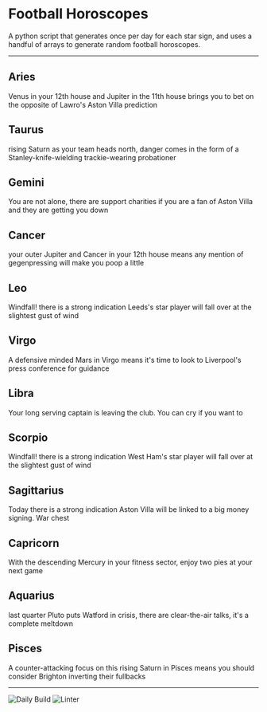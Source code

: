 # Football Horoscopes

A python script that generates once per day for each star sign, and uses a handful of arrays to generate random football horoscopes.

---

<!-- horoscopes_item starts -->
<h2>Aries</h2><p>Venus in your 12th house and Jupiter in the 11th house brings you to bet on the opposite of Lawro's Aston Villa prediction</p><h2>Taurus</h2><p>rising Saturn as your team heads north, danger comes in the form of a Stanley-knife-wielding trackie-wearing probationer</p><h2>Gemini</h2><p>You are not alone, there are support charities if you are a fan of Aston Villa and they are getting you down</p><h2>Cancer</h2><p>your outer Jupiter and Cancer in your 12th house means any mention of gegenpressing will make you poop a little</p><h2>Leo</h2><p>Windfall! there is a strong indication Leeds's star player will fall over at the slightest gust of wind</p><h2>Virgo</h2><p>A defensive minded Mars in Virgo means it's time to look to Liverpool's press conference for guidance</p><h2>Libra</h2><p>Your long serving captain is leaving the club. You can cry if you want to</p><h2>Scorpio</h2><p>Windfall! there is a strong indication West Ham's star player will fall over at the slightest gust of wind</p><h2>Sagittarius</h2><p>Today there is a strong indication Aston Villa will be linked to a big money signing. War chest</p><h2>Capricorn</h2><p>With the descending Mercury in your fitness sector, enjoy two pies at your next game</p><h2>Aquarius</h2><p>last quarter Pluto puts Watford in crisis, there are clear-the-air talks, it's a complete meltdown</p><h2>Pisces</h2><p>A counter-attacking focus on this rising Saturn in Pisces means you should consider Brighton inverting their fullbacks</p>
<!-- horoscopes_item ends -->

---

![Daily Build](https://github.com/MatBenfield/horofootball.thechels.uk/workflows/Daily%20Build/badge.svg) ![Linter](https://github.com/MatBenfield/horofootball.thechels.uk/workflows/Linter/badge.svg)
